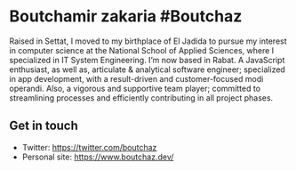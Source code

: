 # Boutchamir zakaria #Boutchaz

Raised in Settat, I moved to my birthplace of El Jadida to pursue my interest in computer science at the National School of Applied Sciences, where I specialized in IT System Engineering. I’m now based in Rabat. A JavaScript enthusiast, as well as, articulate &amp; analytical software engineer; specialized in app development, with a result-driven and customer-focused modi operandi. Also, a vigorous and supportive team player; committed to streamlining processes and efficiently contributing in all project phases.

## Get in touch
- Twitter: https://twitter.com/boutchaz
- Personal site: https://www.boutchaz.dev/
